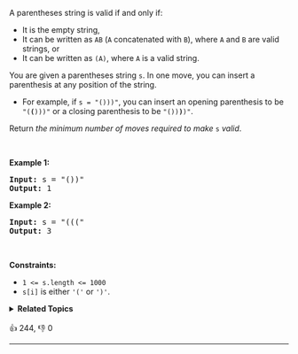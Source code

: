 <p>A parentheses string is valid if and only if:</p>

<ul> 
 <li>It is the empty string,</li> 
 <li>It can be written as <code>AB</code> (<code>A</code> concatenated with <code>B</code>), where <code>A</code> and <code>B</code> are valid strings, or</li> 
 <li>It can be written as <code>(A)</code>, where <code>A</code> is a valid string.</li> 
</ul>

<p>You are given a parentheses string <code>s</code>. In one move, you can insert a parenthesis at any position of the string.</p>

<ul> 
 <li>For example, if <code>s = "()))"</code>, you can insert an opening parenthesis to be <code>"(<strong>(</strong>)))"</code> or a closing parenthesis to be <code>"())<strong>)</strong>)"</code>.</li> 
</ul>

<p>Return <em>the minimum number of moves required to make </em><code>s</code><em> valid</em>.</p>

<p>&nbsp;</p> 
<p><strong class="example">Example 1:</strong></p>

<pre>
<strong>Input:</strong> s = "())"
<strong>Output:</strong> 1
</pre>

<p><strong class="example">Example 2:</strong></p>

<pre>
<strong>Input:</strong> s = "((("
<strong>Output:</strong> 3
</pre>

<p>&nbsp;</p> 
<p><strong>Constraints:</strong></p>

<ul> 
 <li><code>1 &lt;= s.length &lt;= 1000</code></li> 
 <li><code>s[i]</code> is either <code>'('</code> or <code>')'</code>.</li> 
</ul>

<details><summary><strong>Related Topics</strong></summary>栈 | 贪心 | 字符串</details><br>

<div>👍 244, 👎 0<span style='float: right;'></span></div>

<div id="labuladong"><hr>

</div>



